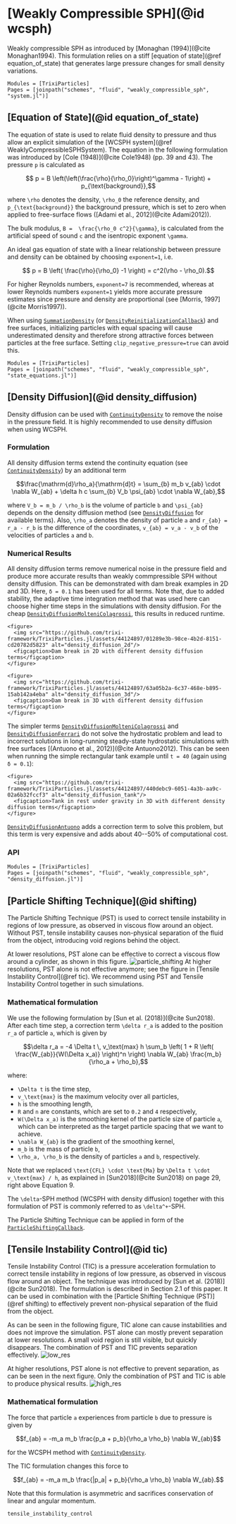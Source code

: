 # [Weakly Compressible SPH](@id wcsph)

Weakly compressible SPH as introduced by [Monaghan (1994)](@cite Monaghan1994). This formulation relies on a stiff
[equation of state](@ref equation_of_state) that generates large pressure changes
for small density variations.

```@autodocs
Modules = [TrixiParticles]
Pages = [joinpath("schemes", "fluid", "weakly_compressible_sph", "system.jl")]
```

## [Equation of State](@id equation_of_state)

The equation of state is used to relate fluid density to pressure and thus allow
an explicit simulation of the [WCSPH system](@ref WeaklyCompressibleSPHSystem).
The equation in the following formulation was introduced by [Cole (1948)](@cite Cole1948) (pp. 39 and 43).
The pressure ``p`` is calculated as
```math
    p = B \left(\left(\frac{\rho}{\rho_0}\right)^\gamma - 1\right) + p_{\text{background}},
```
where ``\rho`` denotes the density, ``\rho_0`` the reference density,
and ``p_{\text{background}}`` the background pressure, which is set to zero when applied to
free-surface flows ([Adami et al., 2012](@cite Adami2012)).

The bulk modulus, ``B =  \frac{\rho_0 c^2}{\gamma}``, is calculated from the artificial
speed of sound ``c`` and the isentropic exponent ``\gamma``.

An ideal gas equation of state with a linear relationship between pressure and density can
be obtained by choosing `exponent=1`, i.e.
```math
    p = B \left( \frac{\rho}{\rho_0} -1 \right) = c^2(\rho - \rho_0).
```

For higher Reynolds numbers, `exponent=7` is recommended, whereas at lower Reynolds
numbers `exponent=1` yields more accurate pressure estimates since pressure and
density are proportional (see [Morris, 1997](@cite Morris1997)).

When using [`SummationDensity`](@ref) (or [`DensityReinitializationCallback`](@ref))
and free surfaces, initializing particles with equal spacing will cause underestimated
density and therefore strong attractive forces between particles at the free surface.
Setting `clip_negative_pressure=true` can avoid this.
```@autodocs
Modules = [TrixiParticles]
Pages = [joinpath("schemes", "fluid", "weakly_compressible_sph", "state_equations.jl")]
```

## [Density Diffusion](@id density_diffusion)

Density diffusion can be used with [`ContinuityDensity`](@ref) to remove the noise in the
pressure field. It is highly recommended to use density diffusion when using WCSPH.

### Formulation

All density diffusion terms extend the continuity equation (see [`ContinuityDensity`](@ref))
by an additional term
```math
\frac{\mathrm{d}\rho_a}{\mathrm{d}t} = \sum_{b} m_b v_{ab} \cdot \nabla W_{ab}
    + \delta h c \sum_{b} V_b \psi_{ab} \cdot \nabla W_{ab},
```
where ``V_b = m_b / \rho_b`` is the volume of particle ``b`` and ``\psi_{ab}`` depends on
the density diffusion method (see [`DensityDiffusion`](@ref) for available terms).
Also, ``\rho_a`` denotes the density of particle ``a`` and ``r_{ab} = r_a - r_b`` is the
difference of the coordinates, ``v_{ab} = v_a - v_b`` of the velocities of particles
``a`` and ``b``.

### Numerical Results

All density diffusion terms remove numerical noise in the pressure field and produce more
accurate results than weakly commpressible SPH without density diffusion.
This can be demonstrated with dam break examples in 2D and 3D. Here, ``δ = 0.1`` has
been used for all terms.
Note that, due to added stability, the adaptive time integration method that was used here
can choose higher time steps in the simulations with density diffusion.
For the cheap [`DensityDiffusionMolteniColagrossi`](@ref), this results in reduced runtime.

```@raw html
<figure>
  <img src="https://github.com/trixi-framework/TrixiParticles.jl/assets/44124897/01289e3b-98ce-4b2d-8151-cd20782d5823" alt="density_diffusion_2d"/>
  <figcaption>Dam break in 2D with different density diffusion terms</figcaption>
</figure>
```

```@raw html
<figure>
  <img src="https://github.com/trixi-framework/TrixiParticles.jl/assets/44124897/63a05b2a-6c37-468e-b895-15ab142a4eba" alt="density_diffusion_3d"/>
  <figcaption>Dam break in 3D with different density diffusion terms</figcaption>
</figure>
```

The simpler terms [`DensityDiffusionMolteniColagrossi`](@ref) and
[`DensityDiffusionFerrari`](@ref) do not solve the hydrostatic problem and lead to incorrect
solutions in long-running steady-state hydrostatic simulations with free surfaces
[(Antuono et al., 2012)](@cite Antuono2012). This can be seen when running the simple rectangular tank example
until ``t = 40`` (again using ``δ = 0.1``):

```@raw html
<figure>
  <img src="https://github.com/trixi-framework/TrixiParticles.jl/assets/44124897/440debc9-6051-4a3b-aa9c-02a6b32fccf3" alt="density_diffusion_tank"/>
  <figcaption>Tank in rest under gravity in 3D with different density diffusion terms</figcaption>
</figure>
```

[`DensityDiffusionAntuono`](@ref) adds a correction term to solve this problem, but this
term is very expensive and adds about 40--50% of computational cost.

### API

```@autodocs
Modules = [TrixiParticles]
Pages = [joinpath("schemes", "fluid", "weakly_compressible_sph", "density_diffusion.jl")]
```

## [Particle Shifting Technique](@id shifting)

The Particle Shifting Technique (PST) is used to correct tensile instability
in regions of low pressure, as observed in viscous flow around an object.
Without PST, tensile instability causes non-physical separation of the fluid
from the object, introducing void regions behind the object.

At lower resolutions, PST alone can be effective to correct a viscous flow
around a cylinder, as shown in this figure.
![particle_shifting](https://github.com/user-attachments/assets/70892b0b-af36-4531-b328-f73e63a5e33c)
At higher resolutions, PST alone is not effective anymore; see the figure in
[Tensile Instability Control](@ref tic).
We recommend using PST and Tensile Instability Control together
in such simulations.

### Mathematical formulation

We use the following formulation by [Sun et al. (2018)](@cite Sun2018).
After each time step, a correction term ``\delta r_a`` is added to the position ``r_a``
of particle ``a``, which is given by
```math
\delta r_a = -4 \Delta t \, v_\text{max} h
    \sum_b \left( 1 + R \left( \frac{W_{ab}}{W(\Delta x_a)} \right)^n \right) \nabla W_{ab}
    \frac{m_b}{\rho_a + \rho_b},
```
where:
- ``\Delta t`` is the time step,
- ``v_\text{max}`` is the maximum velocity over all particles,
- ``h`` is the smoothing length,
- ``R`` and ``n`` are constants, which are set to ``0.2`` and ``4`` respectively,
- ``W(\Delta x_a)`` is the smoothing kernel of the particle size of particle ``a``,
  which can be interpreted as the target particle spacing that we want to achieve.
- ``\nabla W_{ab}`` is the gradient of the smoothing kernel,
- ``m_b`` is the mass of particle ``b``,
- ``\rho_a, \rho_b`` is the density of particles ``a`` and ``b``, respectively.

Note that we replaced ``\text{CFL} \cdot \text{Ma}`` by ``\Delta t \cdot v_\text{max} / h``,
as explained in [Sun2018](@cite Sun2018) on page 29, right above Equation 9.

The ``\delta``-SPH method (WCSPH with density diffusion) together with this formulation
of PST is commonly referred to as ``\delta^+``-SPH.

The Particle Shifting Technique can be applied in form
of the [`ParticleShiftingCallback`](@ref).

## [Tensile Instability Control](@id tic)

Tensile Instability Control (TIC) is a pressure acceleration formulation to correct tensile
instability in regions of low pressure, as observed in viscous flow around an object.
The technique was introduced by [Sun et al. (2018)](@cite Sun2018).
The formulation is described in Section 2.1 of this paper.
It can be used in combination with the [Particle Shifting Technique (PST)](@ref shifting)
to effectively prevent non-physical separation of the fluid from the object.

As can be seen in the following figure, TIC alone can cause instabilities
and does not improve the simulation.
PST alone can mostly prevent separation at lower resolutions.
A small void region is still visible, but quickly disappears.
The combination of PST and TIC prevents separation effectively.
![low_res](https://github.com/user-attachments/assets/5b30d440-8ca5-4c13-94d0-d110de2eb7cc)

At higher resolutions, PST alone is not effective to prevent separation, as can be seen
in the next figure.
Only the combination of PST and TIC is able to produce physical results.
![high_res](https://github.com/user-attachments/assets/674aec76-33e6-4ee3-bcd7-ba8c381a2775)

### Mathematical formulation

The force that particle ``a`` experiences from particle ``b`` due to pressure is given by
```math
f_{ab} = -m_a m_b \frac{p_a + p_b}{\rho_a \rho_b} \nabla W_{ab}
```
for the WCSPH method with [`ContinuityDensity`](@ref).

The TIC formulation changes this force to
```math
f_{ab} = -m_a m_b \frac{|p_a| + p_b}{\rho_a \rho_b} \nabla W_{ab}.
```
Note that this formulation is asymmetric and sacrifices conservation of linear and angular
momentum.

```@docs
tensile_instability_control
```
